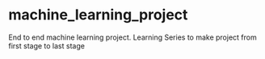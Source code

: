 # machine_learning_project

End to end machine learning project.
Learning Series to make project from first stage to last stage
